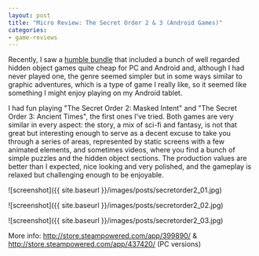 ```yaml
---
layout: post
title: "Micro Review: The Secret Order 2 & 3 (Android Games)"
categories:
- game-reviews
---
```


<p>Recently, I saw a <a href="https://www.humblebundle.com/mobile/artifex-mundi-pc-and-mobile">humble bundle</a> that included a bunch of well regarded hidden object games quite cheap for PC and Android and, although I had never played one, the genre seemed simpler but in some ways similar to graphic adventures, which is a type of game I really like, so it seemed like something I might enjoy playing on my Android tablet.</p>

<p>I had fun playing "The Secret Order 2: Masked Intent" and "The Secret Order 3: Ancient Times", the first ones I've tried. Both games are very similar in every aspect: the story, a mix of sci-fi and fantasy, is not that great but interesting enough to serve as a decent excuse to take you through a series of areas, represented by static screens with a few animated elements, and sometimes videos, where you find a bunch of simple puzzles and the hidden object sections. The production values are better than I expected, nice looking and very polished, and the gameplay is relaxed but challenging enough to be enjoyable.</p>


![screenshot]({{ site.baseurl }}/images/posts/secretorder2_01.jpg)


![screenshot]({{ site.baseurl }}/images/posts/secretorder2_02.jpg)


![screenshot]({{ site.baseurl }}/images/posts/secretorder2_03.jpg)


<p>More info: <a href="http://store.steampowered.com/app/399890/">http://store.steampowered.com/app/399890/</a> & <a href="http://store.steampowered.com/app/437420/">http://store.steampowered.com/app/437420/</a> (PC versions)</p>
